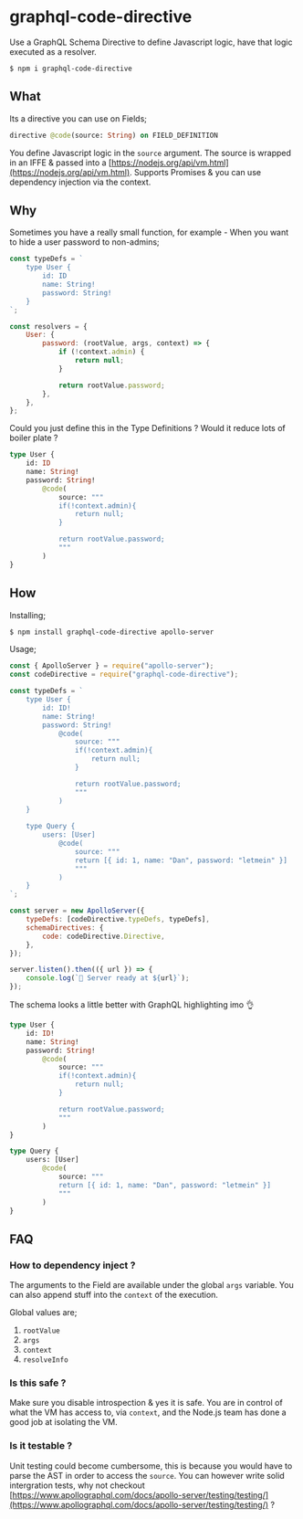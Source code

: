 # graphql-code-directive

Use a GraphQL Schema Directive to define Javascript logic, have that logic executed as a resolver.

```
$ npm i graphql-code-directive
```

## What

Its a directive you can use on Fields;

```graphql
directive @code(source: String) on FIELD_DEFINITION
```

You define Javascript logic in the `source` argument. The source is wrapped in an IFFE & passed into a [https://nodejs.org/api/vm.html](https://nodejs.org/api/vm.html). Supports Promises & you can use dependency injection via the context.

## Why

Sometimes you have a really small function, for example - When you want to hide a user password to non-admins;

```js
const typeDefs = `
    type User {
        id: ID
        name: String!
        password: String!
    }
`;

const resolvers = {
    User: {
        password: (rootValue, args, context) => {
            if (!context.admin) {
                return null;
            }

            return rootValue.password;
        },
    },
};
```

Could you just define this in the Type Definitions ? Would it reduce lots of boiler plate ?

```graphql
type User {
    id: ID
    name: String!
    password: String!
        @code(
            source: """
            if(!context.admin){
                return null;
            }

            return rootValue.password;
            """
        )
}
```

## How

Installing;

```bash
$ npm install graphql-code-directive apollo-server
```

Usage;

```js
const { ApolloServer } = require("apollo-server");
const codeDirective = require("graphql-code-directive");

const typeDefs = `
    type User {
        id: ID!
        name: String!
        password: String! 
            @code(
                source: """
        	    if(!context.admin){
        	    	return null;
        	    }

        	    return rootValue.password;
                """
            )		
    }
    
    type Query {
        users: [User] 
            @code(
                source: """
    		    return [{ id: 1, name: "Dan", password: "letmein" }]
                """
            )		
    }
`;

const server = new ApolloServer({
    typeDefs: [codeDirective.typeDefs, typeDefs],
    schemaDirectives: {
        code: codeDirective.Directive,
    },
});

server.listen().then(({ url }) => {
    console.log(`🚀 Server ready at ${url}`);
});
```

The schema looks a little better with GraphQL highlighting imo 👌

```graphql
type User {
    id: ID!
    name: String!
    password: String!
        @code(
            source: """
            if(!context.admin){
            	return null;
            }

            return rootValue.password;
            """
        )
}

type Query {
    users: [User]
        @code(
            source: """
            return [{ id: 1, name: "Dan", password: "letmein" }]
            """
        )
}
```

## FAQ

### How to dependency inject ?

The arguments to the Field are available under the global `args` variable. You can also append stuff into the `context` of the execution.

Global values are;

1. `rootValue`
2. `args`
3. `context`
4. `resolveInfo`

### Is this safe ?

Make sure you disable introspection & yes it is safe. You are in control of what the VM has access to, via `context`, and the Node.js team has done a good job at isolating the VM.

### Is it testable ?

Unit testing could become cumbersome, this is because you would have to parse the AST in order to access the `source`. You can however write solid intergration tests, why not checkout [https://www.apollographql.com/docs/apollo-server/testing/testing/](https://www.apollographql.com/docs/apollo-server/testing/testing/) ?
